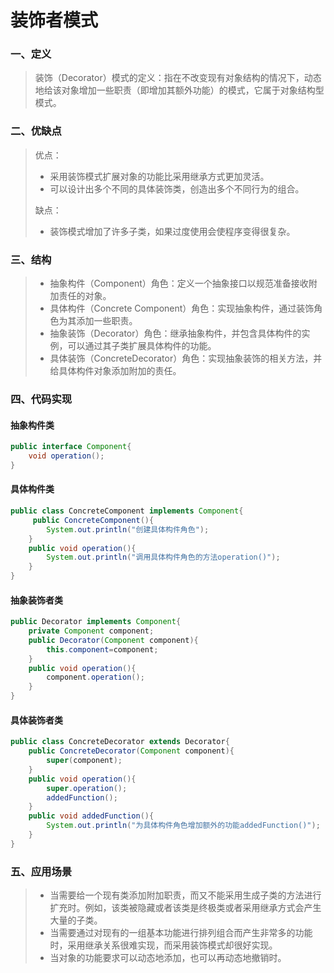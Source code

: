# 装饰者模式

### 一、定义

>​		装饰（Decorator）模式的定义：指在不改变现有对象结构的情况下，动态地给该对象增加一些职责（即增加其额外功能）的模式，它属于对象结构型模式。

### 二、优缺点

>优点：
>
>- 采用装饰模式扩展对象的功能比采用继承方式更加灵活。
>- 可以设计出多个不同的具体装饰类，创造出多个不同行为的组合。
>
>缺点：
>
>- 装饰模式增加了许多子类，如果过度使用会使程序变得很复杂。

### 三、结构

>- 抽象构件（Component）角色：定义一个抽象接口以规范准备接收附加责任的对象。
>- 具体构件（Concrete  Component）角色：实现抽象构件，通过装饰角色为其添加一些职责。
>- 抽象装饰（Decorator）角色：继承抽象构件，并包含具体构件的实例，可以通过其子类扩展具体构件的功能。
>- 具体装饰（ConcreteDecorator）角色：实现抽象装饰的相关方法，并给具体构件对象添加附加的责任。

### 四、代码实现

#### 抽象构件类

```java
public interface Component{
    void operation();
}
```

#### 具体构件类

```java
public class ConcreteComponent implements Component{
     public ConcreteComponent(){
        System.out.println("创建具体构件角色");       
    }   
    public void operation(){
        System.out.println("调用具体构件角色的方法operation()");           
    }
}
```

#### 抽象装饰者类

```java
public Decorator implements Component{
    private Component component;
    public Decorator(Component component){
        this.component=component;
    }   
    public void operation(){
        component.operation();
    }
}
```

#### 具体装饰者类

```java
public class ConcreteDecorator extends Decorator{
    public ConcreteDecorator(Component component){
        super(component);
    }   
    public void operation(){
        super.operation();
        addedFunction();
    }
    public void addedFunction(){
        System.out.println("为具体构件角色增加额外的功能addedFunction()");           
    }
}
```

### 五、应用场景

>- 当需要给一个现有类添加附加职责，而又不能采用生成子类的方法进行扩充时。例如，该类被隐藏或者该类是终极类或者采用继承方式会产生大量的子类。
>- 当需要通过对现有的一组基本功能进行排列组合而产生非常多的功能时，采用继承关系很难实现，而采用装饰模式却很好实现。
>- 当对象的功能要求可以动态地添加，也可以再动态地撤销时。

